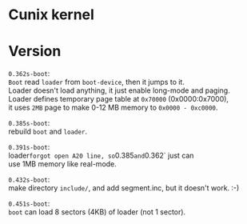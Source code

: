 Cunix kernel
============

# Version
`0.362s-boot`:  
    `Boot` read `loader` from `boot-device`, then it jumps to it.  
    Loader doesn't load anything, it just enable long-mode and paging.  
    Loader defines temporary page table at `0x70000` (0x0000:0x7000),  
    it uses `2MB` page to make 0-12 MB memory to `0x0000 - 0xc0000`.  

`0.385s-boot`:  
    rebuild `boot` and `loader`.  

`0.391s-boot`:  
    loader` forgot open A20 line, so `0.385` and `0.362` just can  
    use 1MB memory like real-mode.  

`0.432s-boot`:  
    make directory `include/`, and add segment.inc, but it doesn't work. :-)  

`0.451s-boot`:  
    `boot` can load 8 sectors (4KB) of loader (not 1 sector).  

